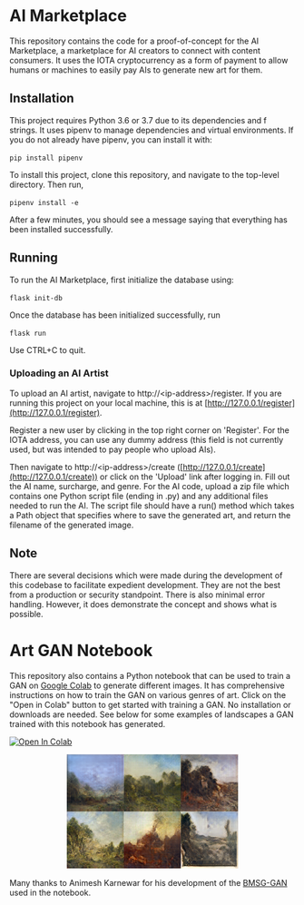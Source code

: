 # AI Marketplace

This repository contains the code for a proof-of-concept for the AI Marketplace, a marketplace for AI creators to connect with content consumers. It uses the IOTA cryptocurrency as a form of payment to allow humans or machines to easily pay AIs to generate new art for them.

## Installation

This project requires Python 3.6 or 3.7 due to its dependencies and f strings. It uses pipenv to manage dependencies and virtual environments. If you do not already have pipenv, you can install it with:

`pip install pipenv`

To install this project, clone this repository, and navigate to the top-level directory. Then run,

`pipenv install -e`

After a few minutes, you should see a message saying that everything has been installed successfully.

## Running

To run the AI Marketplace, first initialize the database using:

`flask init-db`

Once the database has been initialized successfully, run

`flask run`

Use CTRL+C to quit.

### Uploading an AI Artist

<!-- Add the <span></span> below to break up the link and prevent gitlab from auto-linking it. -->

To upload an AI artist, navigate to http://<span></span>\<ip-address\>/register. If you are running this project on your local machine, this is at [http://127.0.0.1/register](http://127.0.0.1/register).

Register a new user by clicking in the top right corner on 'Register'. For the IOTA address, you can use any dummy address (this field is not currently used, but was intended to pay people who upload AIs).

<!-- Add the <span></span> below to break up the link and prevent gitlab from auto-linking it. -->
Then navigate to http://<span></span>\<ip-address\>/create ([http://127.0.0.1/create](http://127.0.0.1/create)) or click on the 'Upload' link after logging in. Fill out the AI name, surcharge, and genre. For the AI code, upload a zip file which contains one Python script file (ending in .py) and any additional files needed to run the AI. The script file should have a run() method which takes a Path object that specifies where to save the generated art, and return the filename of the generated image.

## Note

There are several decisions which were made during the development of this codebase to facilitate expedient development. They are not the best from a production or security standpoint. There is also minimal error handling. However, it does demonstrate the concept and shows what is possible.

# Art GAN Notebook

This repository also contains a Python notebook that can be used to train a GAN on [Google Colab](https://colab.research.google.com/) to generate different images. It has comprehensive instructions on how to train the GAN on various genres of art. Click on the "Open in Colab" button to get started with training a GAN. No installation or downloads are needed. See below for some examples of landscapes a GAN trained with this notebook has generated.

[![Open In Colab](https://colab.research.google.com/assets/colab-badge.svg)](https://colab.research.google.com/drive/18S2OJ5MJ9VW0SshdrafF1Jc80VLYR3jZ)

<div align="center">
  <img src="GAN_landscapes.png"  width="60%">
</div>

Many thanks to Animesh Karnewar for his development of the [BMSG-GAN](https://github.com/akanimax/BMSG-GAN) used in the notebook.